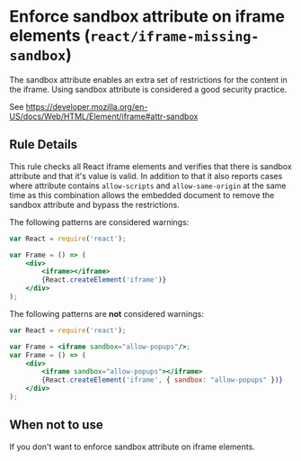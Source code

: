 # Enforce sandbox attribute on iframe elements (`react/iframe-missing-sandbox`)

<!-- end auto-generated rule header -->

The sandbox attribute enables an extra set of restrictions for the content in the iframe. Using sandbox attribute is considered a good security practice.

See <https://developer.mozilla.org/en-US/docs/Web/HTML/Element/iframe#attr-sandbox>

## Rule Details

This rule checks all React iframe elements and verifies that there is sandbox attribute and that it's value is valid. In addition to that it also reports cases where attribute contains `allow-scripts` and `allow-same-origin` at the same time as this combination allows the embedded document to remove the sandbox attribute and bypass the restrictions.

The following patterns are considered warnings:

```jsx
var React = require('react');

var Frame = () => (
    <div>
        <iframe></iframe>
        {React.createElement('iframe')}
    </div>
);
```

The following patterns are **not** considered warnings:

```jsx
var React = require('react');

var Frame = <iframe sandbox="allow-popups"/>;
var Frame = () => (
    <div>
        <iframe sandbox="allow-popups"></iframe>
        {React.createElement('iframe', { sandbox: "allow-popups" })}
    </div>
);
```

## When not to use

If you don't want to enforce sandbox attribute on iframe elements.
